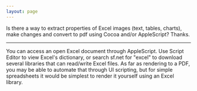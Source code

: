 ```yaml
---
layout: page
---
```


Is there a way to extract properties of Excel images (text, tables, charts), make changes and convert to pdf using Cocoa and/or AppleScript?  Thanks.

----

You can access an open Excel document through AppleScript. Use Script Editor to view Excel's dictionary, or search sf.net for "excel" to download several libraries that can read/write Excel files. As far as rendering to a PDF, you may be able to automate that through UI scripting, but for simple spreadsheets it would be simplest to render it yourself using an Excel library.
